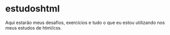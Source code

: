 # estudoshtml
Aqui estarão meus desafios, exercícios e tudo o que eu estou utilizando nos meus estudos de html/css.

